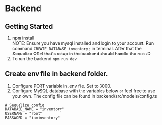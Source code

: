 # Backend 

## Getting Started
1. npm install <br>
NOTE: Ensure you have mysql installed and login to your account. Run command ```CREATE DATABASE inventory;``` in terminal. After that the Sequelize ORM that's setup in the backend should handle the rest :D 
3. To run the backend ```npm run dev ```

## Create env file in backend folder. 
1. Configure PORT variable in .env file. Set to 3000.
2. Configure MySQL database with the variables below or feel free to use your own. The config file can be found in backend/src/models/config.ts<br>
```
# Sequelize config 
DATABASE_NAME = "inventory"
USERNAME = "root"
PASSWORD = "iaminventory"
```

